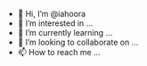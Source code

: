 - 👋 Hi, I’m @iahoora
- 👀 I’m interested in ...
- 🌱 I’m currently learning ...
- 💞️ I’m looking to collaborate on ...
- 📫 How to reach me ...

<!---
iahoora/iahoora is a ✨ special ✨ repository because its `README.md` (this file) appears on your GitHub profile.
You can click the Preview link to take a look at your changes.
--->
